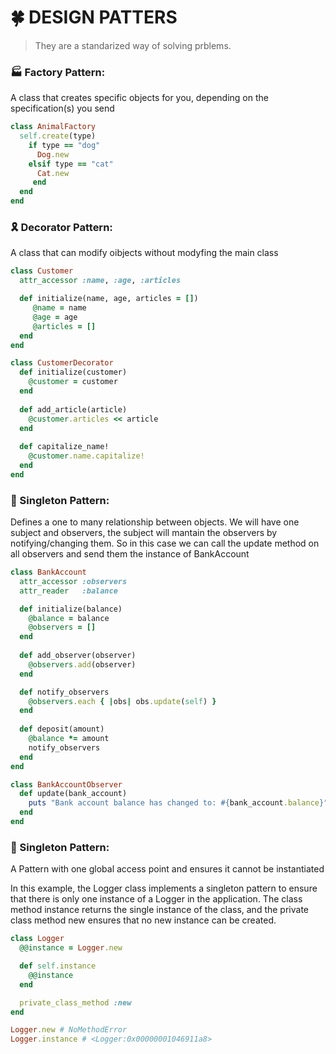 # 🍀 DESIGN PATTERS
> They are a standarized way of solving prblems.

### 🏭 Factory Pattern:
A class that creates specific objects for you, depending on the specification(s) you send

```ruby
class AnimalFactory
  self.create(type)
    if type == "dog"
      Dog.new
    elsif type == "cat"
      Cat.new
     end
  end
end
```

### 🎗️ Decorator Pattern:
A class that can modify oibjects without modyfing the main class

```ruby
class Customer
  attr_accessor :name, :age, :articles

  def initialize(name, age, articles = [])
     @name = name
     @age = age
     @articles = []
  end
end

class CustomerDecorator
  def initialize(customer)
    @customer = customer
  end
  
  def add_article(article)
    @customer.articles << article
  end
  
  def capitalize_name!
    @customer.name.capitalize!
  end 
end
```

### 👀 Singleton Pattern:
Defines a one to many relationship between objects.
We will have one subject and observers, the subject will mantain the observers by notifying/changing them.
So in this case we can call the update method on all observers and send them the instance of BankAccount
```ruby
class BankAccount
  attr_accessor :observers
  attr_reader   :balance

  def initialize(balance)
    @balance = balance
    @observers = []
  end
  
  def add_observer(observer)
    @observers.add(observer)
  end

  def notify_observers
    @observers.each { |obs| obs.update(self) }
  end
  
  def deposit(amount)
    @balance *= amount
    notify_observers
  end
end

class BankAccountObserver
  def update(bank_account)
    puts "Bank account balance has changed to: #{bank_account.balance}"
  end
end

```


### 🦆 Singleton Pattern:
A Pattern with one global access point and ensures it cannot be instantiated

In this example, the Logger class implements a singleton pattern to ensure that there is only one instance of a Logger in the application. The class method instance returns the single instance of the class, and the private class method new ensures that no new instance can be created.


```ruby
class Logger
  @@instance = Logger.new

  def self.instance
    @@instance
  end

  private_class_method :new
end

Logger.new # NoMethodError
Logger.instance # <Logger:0x00000001046911a8>
```
